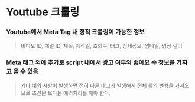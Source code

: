 # Youtube 크롤링

### Youtube에서 Meta Tag 내 정적 크롤링이 가능한 정보
> 비디오 ID, 채널 ID, 제목, 제작일, 조회수, 태그, 상세정보, 썸네일, 영상 길이

### Meta 태그 외에 추가로 script 내에서 광고 여부와 좋아요 수 정보를 가지고 올 수 있음
> 기타 예외 사항이 발생하면 전혀 다른 태그가 발생해서 전체 틀의 변형을 가져오므로 조건문 보다는 예외처리를 해야 한다.


